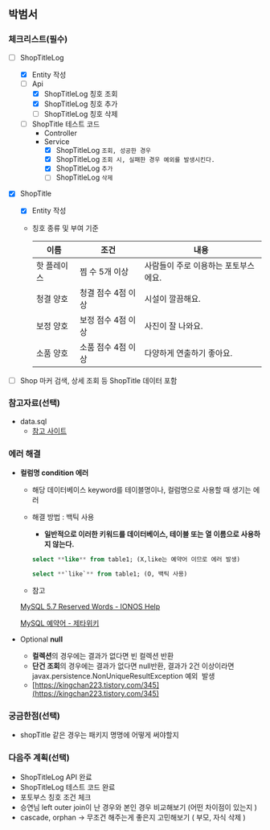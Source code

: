 ## 박범서

### 체크리스트(필수)

- [ ]  ShopTitleLog
    - [x]  Entity 작성
    - [ ]  Api
        - [x]  ShopTitleLog 칭호 조회
        - [x]  ShopTitleLog 칭호 추가
        - [ ]  ShopTitleLog 칭호 삭제
    - [ ]  ShopTitle 테스트 코드
        - Controller
        - Service
            - [x]  ShopTitleLog `조회, 성공한 경우`
            - [x]  ShopTitleLog `조회 시, 실패한 경우 예외를 발생시킨다.`
            - [x]  ShopTitleLog `추가`
            - [ ]  ShopTitleLog `삭제`
- [x]  ShopTitle
    - [x]  Entity 작성
    - 칭호 종류 및 부여 기준
        
        
        | 이름 | 조건 | 내용 |
        | --- | --- | --- |
        | 핫 플레이스 | 찜 수 5개 이상 | 사람들이 주로 이용하는 포토부스에요. |
        | 청결 양호 | 청결 점수 4점 이상 | 시설이 깔끔해요. |
        | 보정 양호 | 보정 점수 4점 이상 | 사진이 잘 나와요. |
        | 소품 양호 | 소품 점수 4점 이상 | 다양하게 연출하기 좋아요. |
    
- [ ]  Shop 마커 검색, 상세 조회 등 ShopTitle 데이터 포함

### 참고자료(선택)

- data.sql
    - [참고 사이트](dbpia.co.kr/journal/articleDetail?nodeId=NODE10582867)
    
    

### 에러 해결

- **컬럼명 condition 에러**
    - 해당 데이터베이스 keyword를 테이블명이나, 컬럼명으로 사용할 때 생기는 에러
    - 해결 방법 : 백틱 사용
        - **일반적으로 이러한 키워드를 데이터베이스, 테이블 또는 열 이름으로 사용하지 않는다.**
        
        ```sql
        select **like** from table1; (X,like는 예약어 이므로 에러 발생)
        
        select **`like`** from table1; (O, 백틱 사용)
        ```
        
    - 참고
    
    [MySQL 5.7 Reserved Words - IONOS Help](https://www.ionos.com/help/hosting/using-mysql-databases-for-web-projects/mysql-57-reserved-words/)
    
    [MySQL 예약어 - 제타위키](https://zetawiki.com/wiki/MySQL_%EC%98%88%EC%95%BD%EC%96%B4)
    
- Optional **null**
    - **컬렉션**의 경우에는 결과가 없다면 빈 컬렉션 반환
    - **단건 조회**의 경우에는 결과가 없다면 null반환, 결과가 2건 이상이라면javax.persistence.NonUniqueResultException 예외
     발생
    - [https://kingchan223.tistory.com/345](https://kingchan223.tistory.com/345)

### 궁금한점(선택)

- shopTitle 같은 경우는 패키지 명명에 어떻게 써야할지

### 다음주 계획(선택)
- ShopTitleLog API 완료
- ShopTitleLog 테스트 코드 완료
- 포토부스 칭호 조건 체크
- 승연님 left outer join이 난 경우와 본인 경우 비교해보기 (어떤 차이점이 있는지 )
- cascade, orphan → 무조건 해주는게 좋은지 고민해보기 ( 부모, 자식 삭제 )
